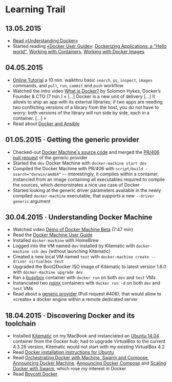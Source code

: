 # Learning Trail

## 13.05.2015

* [Read «Understanding Docker»](https://docs.docker.com/introduction/understanding-docker/)
* Started reading [«Docker User Guide»](https://docs.docker.com/userguide/): [Dockerizing Applications: a "Hello world"](https://docs.docker.com/userguide/dockerizing), [Working with Containers](https://docs.docker.com/userguide/usingdocker), [Working with Docker Images](https://docs.docker.com/userguide/dockerimages)

## 04.05.2015

* [Online Tutorial](https://www.docker.com/tryit/) a 10 min. walkthru basic `search`, `ps`, `inspect`, `images` commands, and `pull`, `run`, `commit` and `push` workflow
* Watched the intro video [What is Docker?](https://youtu.be/ZzQfxoMFH0U) by Solomon Hykes, Docker’s Founder & CTO (7 min.) « […] Docker is a new unit of delivery […] It allows to ship an app with its external libraries; if two apps are needing two conflicting versions of a library from the host, you do not have to worry: both versions of the library will run side by side, each in a container. […] »
* Read about [Docker and Ansible](http://www.ansible.com/docker)

## 01.05.2015 · Getting the generic provider

* Checked-out [Docker Machine's source code](https://github.com/docker/machine) and merged the [PR/406 pull request](https://github.com/docker/machine/pull/406) of the generic provider
* Started the `dev` Docker Machine with `docker-machine start dev`
* Compiled the Docker Machine with PR/406 with `script/build -osarch="darwin/amd64"` -- interestingly, it compiles within a container, instancied from an image containing all executables required to compile the sources, which demonstrates a nice use case of Docker
* Started looking at the generic driver parameters available in the newly compiled `docker-machine` executable, that supports a new `--driver generic` argument

## 30.04.2015 · Understanding Docker Machine

* Watched video [Demo of Docker Machine Beta](https://www.youtube.com/watch?v=ePwmiS7GAxQ) (7:47 min)
* Read the [Docker Machine User Guide](https://docs.docker.com/machine/)
* Installed `docker-machine` with HomeBrew
* Logged into the VM named `dev` installed by Kitematic with `docker-machine ssh dev` (without launching Kitematic)
* Created a new local VM named `test` with `docker-machine create --driver virtualbox test`
* Upgraded the Boot2Docker ISO image of Kitematic to latest version 1.6.0 with `docker-machine upgrade dev`
* Ran a [busybox](https://registry.hub.docker.com/_/busybox/) container with `docker run` on both `dev` and `test` VMs
* Instanciated two [nginx](https://registry.hub.docker.com/_/nginx/) containers with `docker run -d` on both `dev` and `test` VMs
* Read about a [generic provider](https://github.com/docker/machine/pull/406) (Pull request #406), that would allow to «create» a docker engine within a remote dedicated server

## 18.04.2015 · Discovering Docker and its toolchain

* Installed [Kitematic](https://kitematic.com/) on my MacBook and instanciated an [Ubuntu 14.04](https://registry.hub.docker.com/_/ubuntu/) container from the Docker hub; had to upgrade VirtualBox to the current 4.3.26 version, Kitematic would not start with my existing VirtualBox 4.2
* Read [Docker installation instructions for Ubuntu](http://docs.docker.com/installation/ubuntulinux/)
* Read [Orchestrating Docker with Machine, Swarm and Compose](http://blog.docker.com/2015/02/orchestrating-docker-with-machine-swarm-and-compose/), [Announcing Docker Machine](http://blog.docker.com/2015/02/announcing-docker-machine-beta/), [Announcing Docker Compose](http://blog.docker.com/2015/02/announcing-docker-compose/) and [Scaling Docker with Swarm](http://blog.docker.com/2015/02/scaling-docker-with-swarm/), which rose my interest in Docker
* Read [Boycott Docker](http://www.boycottdocker.org) 
